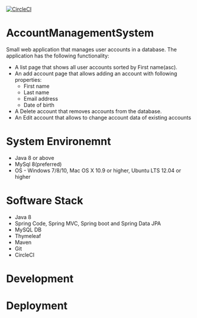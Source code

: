 [![CircleCI](https://circleci.com/gh/Tsvetoslav88/AccountManagementSystem.svg?style=svg)](https://circleci.com/gh/Tsvetoslav88/AccountManagementSystem)

# AccountManagementSystem
Small web application that manages user accounts in a database. The application has the following functionality:
- A list page that shows all user accounts sorted by First name(asc).
- An add account page that allows adding an account with following properties:
  - First name
  - Last name
  - Email address
  - Date of birth
- A Delete account that removes accounts from the database.
- An Edit account that allows to change account data of existing accounts

# System Environemnt
- Java 8 or above
- MySql 8(preferred)
- OS - Windows 7/8/10, Mac OS X 10.9 or higher, Ubuntu LTS 12.04 or higher

# Software Stack
- Java 8
- Spring Code, Spring MVC, Spring boot and Spring Data JPA
- MySQL DB
- Thymeleaf
- Maven
- Git
- CircleCI

# Development

# Deployment
